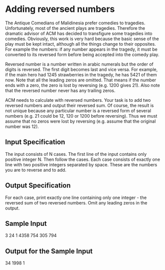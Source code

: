# Adding reversed numbers 
The Antique Comedians of Malidinesia prefer comedies to tragedies. Unfortunately, most of the ancient plays are tragedies. Therefore the dramatic advisor of ACM has decided to transfigure some tragedies into comedies. Obviously, this work is very hard because the basic sense of the play must be kept intact, although all the things change to their opposites. For example the numbers: if any number appears in the tragedy, it must be converted to its reversed form before being accepted into the comedy play. 

Reversed number is a number written in arabic numerals but the order of digits is reversed. The first digit becomes last and vice versa. For example, if the main hero had 1245 strawberries in the tragedy, he has 5421 of them now. Note that all the leading zeros are omitted. That means if the number ends with a zero, the zero is lost by reversing (e.g. 1200 gives 21). Also note that the reversed number never has any trailing zeros. 

ACM needs to calculate with reversed numbers. Your task is to add two reversed numbers and output their reversed sum. Of course, the result is not unique because any particular number is a reversed form of several numbers (e.g. 21 could be 12, 120 or 1200 before reversing). Thus we must assume that no zeros were lost by reversing (e.g. assume that the original number was 12). 

## Input Specification 
The input consists of N cases. The first line of the input contains only positive integer N. Then follow the cases. Each case consists of exactly one line with two positive integers separated by space. These are the numbers you are to reverse and to add. 

## Output Specification 
For each case, print exactly one line containing only one integer - the reversed sum of two reversed numbers. Omit any leading zeros in the output. 

## Sample Input 
3 
24 1 
4358 754 
305 794 

## Output for the Sample Input 
34 
1998 
1
